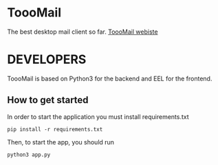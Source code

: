 # ToooMail
The best desktop  mail client so far.
[ToooMail webiste](https://mattiafailla.github.io/ToooMail/)

# DEVELOPERS
ToooMail is based on Python3 for the backend and EEL for the frontend.
## How to get started
In order to start the application you must install requirements.txt
```
pip install -r requirements.txt
```

Then, to start the app, you should run
```
python3 app.py
```
